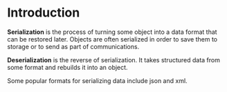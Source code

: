 # Introduction

**Serialization** is the process of turning some object into a data format that can be restored later. Objects are often serialized in order to save them to storage or to send as part of communications.

**Deserialization** is the reverse of serialization. It takes structured data from some format and rebuilds it into an object.

Some popular formats for serializing data include json and xml.